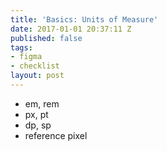 ```yaml
---
title: 'Basics: Units of Measure'
date: 2017-01-01 20:37:11 Z
published: false
tags:
- figma
- checklist
layout: post
---
```


* em, rem
* px, pt
* dp, sp
* reference pixel
